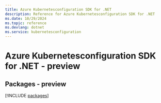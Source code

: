 ```yaml
---
title: Azure Kubernetesconfiguration SDK for .NET
description: Reference for Azure Kubernetesconfiguration SDK for .NET
ms.date: 10/29/2024
ms.topic: reference
ms.devlang: dotnet
ms.service: kubernetesconfiguration
---
```

# Azure Kubernetesconfiguration SDK for .NET - preview
## Packages - preview
[!INCLUDE [packages](kubernetesconfiguration-index.md)]